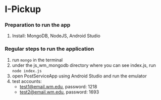 
# I-Pickup

### Preparation to run the app
1. Install: MongoDB, NodeJS, Android Studio

### Regular steps to run the application
1. run `mongo` in the terminal
2. under the js_wm_mongodb directory where you can see index.js, run `node index.js`
3. open PostServiceApp using Android Studio and run the emulator
4. test accounts: 
   * test1@email.wm.edu, password: 1218
   * test2@email.wm.edu, password: 1693



